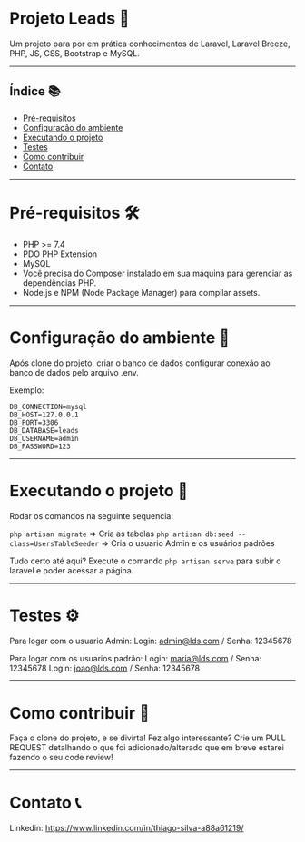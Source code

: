 # Projeto Leads 🚀

Um projeto para por em prática conhecimentos de Laravel, Laravel Breeze, PHP, JS, CSS, Bootstrap e MySQL.

___

## Índice 📚

- [Pré-requisitos](#pré-requisitos)
- [Configuração do ambiente](#configuração-do-ambiente)
- [Executando o projeto](#executando-o-projeto)
- [Testes](#testes)
- [Como contribuir](#como-contribuir)
- [Contato](#contato)

___

# Pré-requisitos 🛠️

- PHP >= 7.4
- PDO PHP Extension
- MySQL
- Você precisa do Composer instalado em sua máquina para gerenciar as dependências PHP.
- Node.js e NPM (Node Package Manager) para compilar assets.

___

# Configuração do ambiente 🔧

Após clone do projeto, criar o banco de dados configurar conexão ao banco de dados pelo arquivo .env.

Exemplo:
```
DB_CONNECTION=mysql
DB_HOST=127.0.0.1
DB_PORT=3306
DB_DATABASE=leads
DB_USERNAME=admin
DB_PASSWORD=123
```

___

# Executando o projeto 🚀

Rodar os comandos na seguinte sequencia:

`php artisan migrate` => Cria as tabelas
`php artisan db:seed --class=UsersTableSeeder` => Cria o usuario Admin e os usuários padrões

Tudo certo até aqui?
Execute o comando `php artisan serve` para subir o laravel e poder acessar a página.

___

# Testes ⚙️

Para logar com o usuario Admin:
Login: admin@lds.com / Senha: 12345678

Para logar com os usuarios padrão:
Login: maria@lds.com / Senha: 12345678
Login: joao@lds.com / Senha: 12345678

___

# Como contribuir 🤝

Faça o clone do projeto, e se divirta!
Fez algo interessante? Crie um PULL REQUEST detalhando o que foi adicionado/alterado que em breve estarei fazendo o seu code review!

___

# Contato 📞

Linkedin: https://www.linkedin.com/in/thiago-silva-a88a61219/

